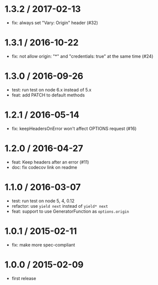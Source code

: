 
1.3.2 / 2017-02-13
==================

  * fix: always set "Vary: Origin" header (#32)

1.3.1 / 2016-10-22
==================

  * fix: not allow origin: "*" and "credentials: true" at the same time (#24)

1.3.0 / 2016-09-26
==================

  * test: run test on node 6.x instead of 5.x
  * feat: add PATCH to default methods

1.2.1 / 2016-05-14
==================

  * fix: keepHeadersOnError won't affect OPTIONS request (#16)

1.2.0 / 2016-04-27
==================

  * feat: Keep headers after an error (#11)
  * doc: fix codecov link on readme

1.1.0 / 2016-03-07
==================

  * test: run test on node 5, 4, 0.12
  * refactor: use `yield next` instead of `yield* next`
  * feat: support to use GeneratorFunction as `options.origin`

1.0.1 / 2015-02-11
==================

 * fix: make more spec-compliant

1.0.0 / 2015-02-09
==================

 * first release
